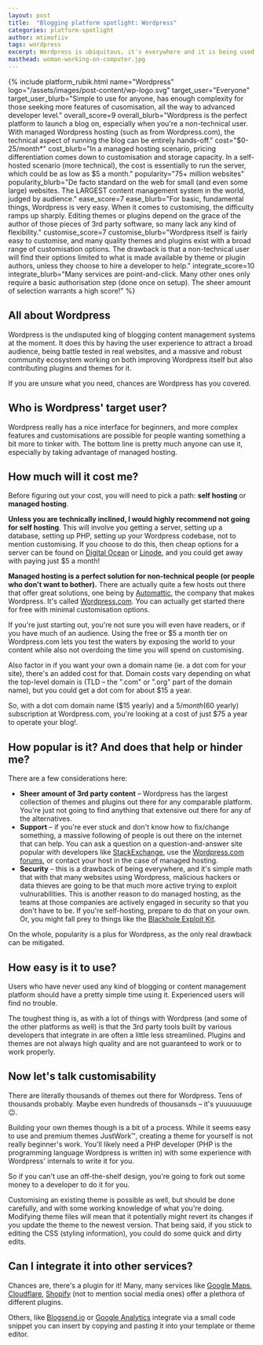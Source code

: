 ```yaml
---
layout: post
title:  "Blogging platform spotlight: Wordpress"
categories: platform-spotlight
author: mtimofiiv
tags: wordpress
excerpt: Wordpress is ubiquitous, it's everywhere and it is being used by a lot of different people and companies. And so could you!
masthead: woman-working-on-computer.jpg
---
```

{%
  include
  platform_rubik.html
  name="Wordpress"
  logo="/assets/images/post-content/wp-logo.svg"
  target_user="Everyone"
  target_user_blurb="Simple to use for anyone, has enough complexity for those seeking more features of cusomisation, all the way to advanced developer level."
  overall_score=9
  overall_blurb="Wordpress is the perfect platform to launch a blog on, especially when you're a non-technical user. With managed Wordpress hosting (such as from Wordpress.com), the technical aspect of running the blog can be entirely hands-off."
  cost="$0-25/month*"
  cost_blurb="In a managed hosting scenario, pricing differentiation comes down to customisation and storage capacity. In a self-hosted scenario (more technical), the cost is essentially to run the server, which could be as low as $5 a month."
  popularity="75+ million websites"
  popularity_blurb="De facto standard on the web for small (and even some large) websites. The LARGEST content management system in the world, judged by audience."
  ease_score=7
  ease_blurb="For basic, fundamental things, Wordpress is very easy. When it comes to customising, the difficulty ramps up sharply. Editing themes or plugins depend on the grace of the author of those pieces of 3rd party software, so many lack any kind of flexibility."
  customise_score=7
  customise_blurb="Wordpress itself is fairly easy to customise, and many quality themes and plugins exist with a broad range of customisation options. The drawback is that a non-technical user will find their options limited to what is made available by theme or plugin authors, unless they choose to hire a developer to help."
  integrate_score=10
  integrate_blurb="Many services are point-and-click. Many other ones only require a basic authorisation step (done once on setup). The sheer amount of selection warrants a high score!"
%}

<a name="overall"></a>

## All about Wordpress

Wordpress is the undisputed king of blogging content management systems at the moment. It does this by having the user experience to attract a broad audience, being battle tested in real websites, and a massive and robust community ecosystem working on both improving Wordpress itself but also contributing plugins and themes for it.

If you are unsure what you need, chances are Wordpress has you covered.

<a name="target-user"></a>

## Who is Wordpress' target user?

Wordpress really has a nice interface for beginners, and more complex features and customisations are possible for people wanting something a bit more to tinker with. The bottom line is pretty much anyone can use it, especially by taking advantage of managed hosting.

<a name="cost"></a>

## How much will it cost me?

Before figuring out your cost, you will need to pick a path: __self hosting__ or __managed hosting__.

__Unless you are technically inclined, I would highly recommend not going for self hosting__. This will involve you getting a server, setting up a database, setting up PHP, setting up your Wordpress codebase, not to mention customising. If you choose to do this, then cheap options for a server can be found on <a href="https://digitalocean.com">Digital Ocean</a> or <a href="https://linode.com">Linode</a>, and you could get away with paying just $5 a month!

__Managed hosting is a perfect solution for non-technical people (or people who don't want to bother).__ There are actually quite a few hosts out there that offer great solutions, one being by [Automattic](https://automattic.com), the company that makes Wordpress. It's called [Wordpress.com](https://wordpress.com). You can actually get started there for free with minimal customisation options.

If you're just starting out, you're not sure you will even have readers, or if you have much of an audience. Using the free or $5 a month tier on Wordpress.com lets you test the waters by exposing the world to your content while also not overdoing the time you will spend on customising.

Also factor in if you want your own a domain name (ie. a dot com for your site), there's an added cost for that. Domain costs vary depending on what the top-level domain is (TLD – the ".com" or ".org" part of the domain name), but you could get a dot com for about $15 a year.

So, with a dot com domain name ($15 yearly) and a $5/month ($60 yearly) subscription at Wordpress.com, you're looking at a cost of just $75 a year to operate your blog!.

<a name="popularity"></a>

## How popular is it? And does that help or hinder me?

There are a few considerations here:

 * **Sheer amount of 3rd party content** – Wordpress has the largest collection of themes and plugins out there for any comparable platform. You're just not going to find anything that extensive out there for any of the alternatives.
 * **Support** – if you're ever stuck and don't know how to fix/change something, a massive following of people is out there on the internet that can help. You can ask a question on a question-and-answer site popular with developers like [StackExchange](https://wordpress.stackexchange.com/), use the [Wordpress.com forums](https://en.forums.wordpress.com/), or contact your host in the case of managed hosting.
 * **Security** – this is a drawback of being everywhere, and it's simple math that with that many websites using Wordpress, malicious hackers or data thieves are going to be that much more active trying to exploit vulnurabilities. This is another reason to do managed hosting, as the teams at those companies are actively engaged in security so that you don't have to be. If you're self-hosting, prepare to do that on your own. Or, you might fall prey to things like the [Blackhole Exploit Kit](https://en.wikipedia.org/wiki/Blackhole_exploit_kit).

On the whole, popularity is a plus for Wordpress, as the only real drawback can be mitigated.

<a name="ease-of-use"></a>

## How easy is it to use?

Users who have never used any kind of blogging or content management platform should have a pretty simple time using it. Experienced users will find no trouble.

The toughest thing is, as with a lot of things with Wordpress (and some of the other platforms as well) is that the 3rd party tools built by various developers that integrate in are often a little less streamlined. Plugins and themes are not always high quality and are not guaranteed to work or to work properly.

<a name="customise"></a>

## Now let's talk customisability

There are literally thousands of themes out there for Wordpress. Tens of thousands probably. Maybe even hundreds of thousansds – it's yuuuuuuge 😉.

Building your own themes though is a bit of a process. While it seems easy to use and premium themes JustWork™, creating a theme for yourself is not really beginner's work. You'll likely need a PHP developer (PHP is the programming language Wordpress is written in) with some experience with Wordpress' internals to write it for you.

So if you can't use an off-the-shelf design, you're going to fork out some money to a developer to do it for you.

Customising an existing theme is possible as well, but should be done carefully, and with some working knowledge of what you're doing. Modifying theme files will mean that it potentially might revert its changes if you update the theme to the newest version. That being said, if you stick to editing the CSS (styling information), you could do some quick and dirty edits.

<a name="integration"></a>

## Can I integrate it into other services?

Chances are, there's a plugin for it! Many, many services like <a href="https://maps.google.com">Google Maps</a>, <a href="https://cloudflare.com">Cloudflare</a>, <a href="https://shopify.com">Shopify</a> (not to mention social media ones) offer a plethora of different plugins.

Others, like <a href="https://blogsend.io?ref=blog">Blogsend.io</a> or <a href="https://analytics.google.com">Google Analytics</a> integrate via a small code snippet you can insert by copying and pasting it into your template or theme editor.
